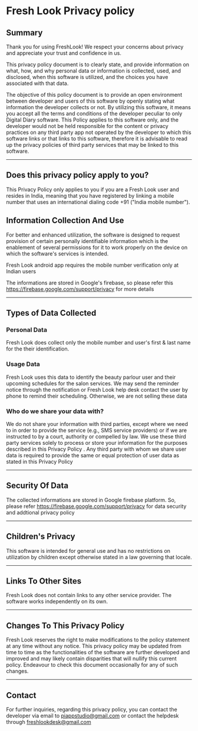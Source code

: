 # Fresh Look Privacy policy

## Summary

Thank you for using FreshLook! We respect your concerns about privacy and appreciate your trust and confidence in us.

This privacy policy document is to clearly state, and provide information on what, how, and why personal data or information is collected, used, and disclosed, when this software is utilized, and the choices you have associated with that data. 

The objective of this policy document is to provide an open environment between developer and users of this software by openly stating what information the developer collects or not. By utilizing this software, it means you accept all the terms and conditions of the developer peculiar to only Digital Diary software. This Policy applies to this software only, and the developer would not be held responsible for the content or privacy practices on any third party app not operated by the developer to which this software links or that links to this software, therefore it is advisable to read up the privacy policies of third party services that may be linked to this software. 

---

## Does this privacy policy apply to you?

This Privacy Policy only applies to you if you are a Fresh Look user and resides in India, meaning that you have registered by linking a mobile number that uses an international dialing code +91 ("India mobile number").


## Information Collection And Use

For better and enhanced utilization, the software is designed to request provision of certain personally identifiable information which is the enablement of several permissions for it to work properly on the device on which the software's services is intended.
  
Fresh Look android app requires the mobile number verification only at Indian users

The informations are stored in Google's firebase, so please refer this https://firebase.google.com/support/privacy for more details 

---

## Types of Data Collected

### Personal Data

Fresh Look does collect only the mobile number and user's first & last name for the their identification.

### Usage Data

Fresh Look uses this data to identify the beauty parlour user and their upcoming schedules for the salon services. We may send the reminder notice through the notification or Fresh Look help desk contact the user by phone to remind their scheduling. Otherwise, we are not selling these data 

### Who do we share your data with?

We do not share your information with third parties, except where we need to in order to provide the service (e.g., SMS service providers) or if we are instructed to by a court, authority or compelled by law. We use these third party services solely to process or store your information for the purposes described in this Privacy Policy . Any third party with whom we share user data is required to provide the same or equal protection of user data as stated in this Privacy Policy

---

## Security Of Data

The collected informations are stored in Google firebase platform. So, please refer https://firebase.google.com/support/privacy for data security and addtional privacy policy

---


## Children's Privacy

This software is intended for general use and has no restrictions on utilization by children except otherwise stated in a law governing that locale. 

---

## Links To Other Sites

Fresh Look does not contain links to any other service provider. The software works independently on its own.
 
---

## Changes To This Privacy Policy

Fresh Look reserves the right to make modifications to the policy statement at any time without any notice. This privacy policy may be updated from time to time as the functionalities of the software are further developed and improved and may likely contain disparities that will nullify this current policy. Endeavour to check this document occasionally for any of such changes.

---
      
## Contact 

For further inquiries, regarding this privacy policy, you can contact the developer via email to piappstudio@gmail.com or contact the helpdesk through freshlookdesk@gmail.com
